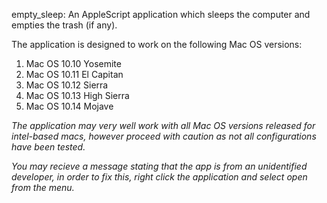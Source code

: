  empty_sleep:
 An AppleScript application which sleeps the computer and empties the trash (if any).
 
 The application is designed to work on the following Mac OS versions:
 <ol>
 <li>Mac OS 10.10 Yosemite</li>
 <li>Mac OS 10.11 El Capitan</li>
 <li>Mac OS 10.12 Sierra</li>
 <li>Mac OS 10.13 High Sierra</li>
 <li>Mac OS 10.14 Mojave</li>
 </ol>
 
 *The application may very well work with all Mac OS versions released for intel-based macs, however proceed with caution as not all configurations have been tested.*
 
*You may recieve a message stating that the app is from an unidentified developer, in order to fix this, right click the application and select open from the menu.*
